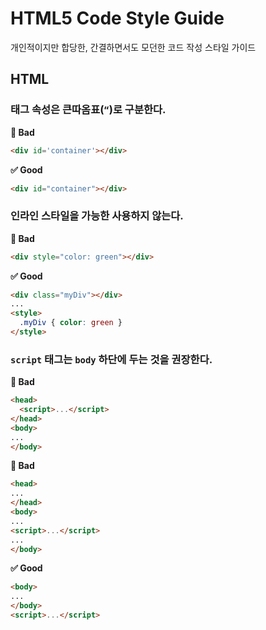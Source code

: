 # HTML5 Code Style Guide

개인적이지만 합당한, 간결하면서도 모던한 코드 작성 스타일 가이드

## HTML

### 태그 속성은 큰따옴표(`“`)로 구분한다.

**🚫 Bad**
```html
<div id='container'></div>
```

**✅ Good**
```html
<div id="container"></div>
```

### 인라인 스타일을 가능한 사용하지 않는다.

**🚫 Bad**
```html
<div style="color: green"></div>
```

**✅ Good**
```html
<div class="myDiv"></div>
...
<style>
  .myDiv { color: green }
</style>
```

### `script` 태그는 `body` 하단에 두는 것을 권장한다.

**🚫 Bad**
```html
<head>
  <script>...</script>
</head>
<body>
...
</body>
```

**🚫 Bad**
```html
<head>
...
</head>
<body>
...
<script>...</script>
...
</body>
```

**✅ Good**
```html
<body>
...
</body>
<script>...</script>
```
